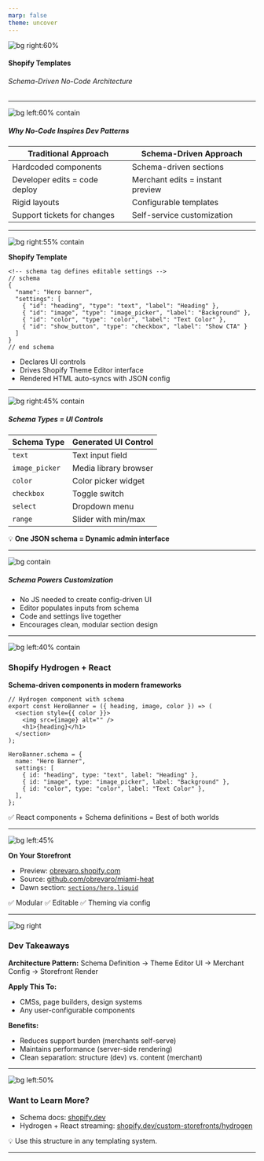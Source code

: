 ```yaml
---
marp: false
theme: uncover
---
```


<style>
  :root {
    --color-background: #fff;
    --color-background-code: #fff;
    --color-background-paginate: rgba(128, 128, 128, 0.05);
    --color-foreground: #444;
    --color-highlight: #99c;
    --color-highlight-hover: #aaf;
    --color-highlight-heading: #99c;
    --color-header: #bbb;
    --color-header-shadow: transparent;
  }
</style>

<!-- Shopify Dawn Theme Example -->

![bg right:60%](https://source.unsplash.com/featured/?ecommerce,website)

#### Shopify Templates

###### Schema-Driven No-Code Architecture

---

![bg left:60% contain](https://source.unsplash.com/featured/?code,developer)

##### Why No-Code Inspires Dev Patterns

| Traditional Approach          | Schema-Driven Approach           |
| ----------------------------- | -------------------------------- |
| Hardcoded components          | Schema-driven sections           |
| Developer edits = code deploy | Merchant edits = instant preview |
| Rigid layouts                 | Configurable templates           |
| Support tickets for changes   | Self-service customization       |

---

![bg right:55% contain](https://source.unsplash.com/featured/?shopify,theme)

**Shopify Template**

```text
<!-- schema tag defines editable settings -->
// schema
{
  "name": "Hero banner",
  "settings": [
    { "id": "heading", "type": "text", "label": "Heading" },
    { "id": "image", "type": "image_picker", "label": "Background" },
    { "id": "color", "type": "color", "label": "Text Color" },
    { "id": "show_button", "type": "checkbox", "label": "Show CTA" }
  ]
}
// end schema
```

- Declares UI controls
- Drives Shopify Theme Editor interface
- Rendered HTML auto-syncs with JSON config

---

![bg right:45% contain](https://source.unsplash.com/featured/?interface,controls)

##### Schema Types = UI Controls

| Schema Type    | Generated UI Control  |
| -------------- | --------------------- |
| `text`         | Text input field      |
| `image_picker` | Media library browser |
| `color`        | Color picker widget   |
| `checkbox`     | Toggle switch         |
| `select`       | Dropdown menu         |
| `range`        | Slider with min/max   |

💡 **One JSON schema = Dynamic admin interface**

---

![bg contain](https://source.unsplash.com/featured/?json,editor)

##### Schema Powers Customization

- No JS needed to create config-driven UI
- Editor populates inputs from schema
- Code and settings live together
- Encourages clean, modular section design

---

![bg left:40% contain](https://source.unsplash.com/featured/?react,hydrogen)

### Shopify Hydrogen + React

**Schema-driven components in modern frameworks**

```tsx
// Hydrogen component with schema
export const HeroBanner = ({ heading, image, color }) => (
  <section style={{ color }}>
    <img src={image} alt="" />
    <h1>{heading}</h1>
  </section>
);

HeroBanner.schema = {
  name: "Hero Banner",
  settings: [
    { id: "heading", type: "text", label: "Heading" },
    { id: "image", type: "image_picker", label: "Background" },
    { id: "color", type: "color", label: "Text Color" },
  ],
};
```

✅ React components + Schema definitions = Best of both worlds

---

![bg left:45%](https://source.unsplash.com/featured/?preview,template)

**On Your Storefront**

- Preview: [obrevaro.shopify.com](https://obrevaro.shopify.com)
- Source: [github.com/obrevaro/miami-heat](https://github.com/obrevaro/miami-heat)
- Dawn section: [`sections/hero.liquid`](https://github.com/obrevaro/miami-heat/blob/main/sections/hero.liquid)

✅ Modular
✅ Editable
✅ Theming via config

---

![bg right](https://source.unsplash.com/featured/?performance,bundle)

### Dev Takeaways

**Architecture Pattern:**
Schema Definition → Theme Editor UI → Merchant Config → Storefront Render

**Apply This To:**

- CMSs, page builders, design systems
- Any user-configurable components

**Benefits:**

- Reduces support burden (merchants self-serve)
- Maintains performance (server-side rendering)
- Clean separation: structure (dev) vs. content (merchant)

---

![bg left:50%](https://source.unsplash.com/featured/?developer,thinking)

### Want to Learn More?

- Schema docs: [shopify.dev](https://shopify.dev/docs/themes/architecture/sections/section-schema)
- Hydrogen + React streaming: [shopify.dev/custom-storefronts/hydrogen](https://shopify.dev/docs/custom-storefronts/hydrogen)

💡 Use this structure in any templating system.

---
